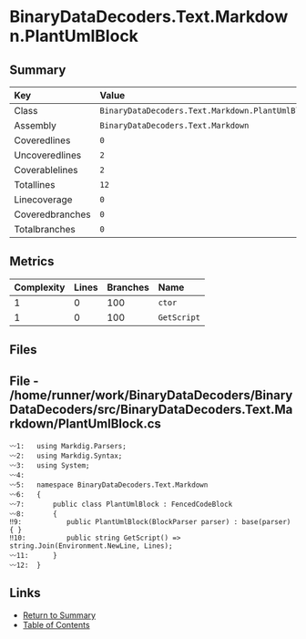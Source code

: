 ﻿# BinaryDataDecoders.Text.Markdown.PlantUmlBlock

## Summary

| Key             | Value                                            |
| :-------------- | :----------------------------------------------- |
| Class           | `BinaryDataDecoders.Text.Markdown.PlantUmlBlock` |
| Assembly        | `BinaryDataDecoders.Text.Markdown`               |
| Coveredlines    | `0`                                              |
| Uncoveredlines  | `2`                                              |
| Coverablelines  | `2`                                              |
| Totallines      | `12`                                             |
| Linecoverage    | `0`                                              |
| Coveredbranches | `0`                                              |
| Totalbranches   | `0`                                              |

## Metrics

| Complexity | Lines | Branches | Name        |
| :--------- | :---- | :------- | :---------- |
| 1          | 0     | 100      | `ctor`      |
| 1          | 0     | 100      | `GetScript` |

## Files

## File - /home/runner/work/BinaryDataDecoders/BinaryDataDecoders/src/BinaryDataDecoders.Text.Markdown/PlantUmlBlock.cs

```CSharp
〰1:   using Markdig.Parsers;
〰2:   using Markdig.Syntax;
〰3:   using System;
〰4:   
〰5:   namespace BinaryDataDecoders.Text.Markdown
〰6:   {
〰7:       public class PlantUmlBlock : FencedCodeBlock
〰8:       {
‼9:           public PlantUmlBlock(BlockParser parser) : base(parser) { }
‼10:          public string GetScript() => string.Join(Environment.NewLine, Lines);
〰11:      }
〰12:  }
```

## Links

* [Return to Summary](Summary.md)
* [Table of Contents](../TOC.md)

